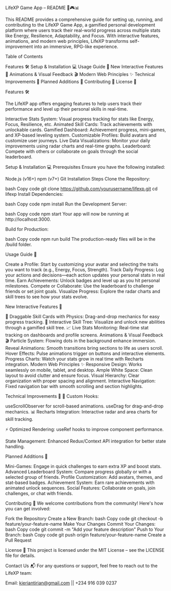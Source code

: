 LifeXP Game App – README 🚀🎮📊

This README provides a comprehensive guide for setting up, running, and contributing to the LifeXP Game App, a gamified personal development platform where users track their real-world progress across multiple stats like Energy, Resilience, Adaptability, and Focus. With interactive features, animations, and modern web principles, LifeXP transforms self-improvement into an immersive, RPG-like experience.

Table of Contents

Features 🛠️
Setup & Installation 💻
Usage Guide 📑
New Interactive Features 🌟
Animations & Visual Feedback 🎬
Modern Web Principles ✨
Technical Improvements 🔧
Planned Additions 🚧
Contributing 🤝
License 📜


Features 🛠️

The LifeXP app offers engaging features to help users track their performance and level up their personal skills in real-time.

Interactive Stats System: Visual progress tracking for stats like Energy, Focus, Resilience, etc.
Animated Skill Cards: Track achievements with unlockable cards.
Gamified Dashboard: Achievement progress, mini-games, and XP-based leveling system.
Customizable Profiles: Build avatars and customize user journeys.
Live Data Visualizations: Monitor your daily improvements using radar charts and real-time graphs.
Leaderboard: Compete with others or collaborate on goals through the social leaderboard.


Setup & Installation 💻
Prerequisites
Ensure you have the following installed:

Node.js (v16+)
npm (v7+)
Git
Installation Steps
Clone the Repository:

bash
Copy code
git clone https://github.com/yourusername/lifexp.git
cd lifexp
Install Dependencies:

bash
Copy code
npm install
Run the Development Server:

bash
Copy code
npm start
Your app will now be running at http://localhost:3000.

Build for Production:

bash
Copy code
npm run build
The production-ready files will be in the /build folder.

Usage Guide 📑

Create a Profile: Start by customizing your avatar and selecting the traits you want to track (e.g., Energy, Focus, Strength).
Track Daily Progress: Log your actions and decisions—each action updates your personal stats in real time.
Earn Achievements: Unlock badges and level up as you hit personal milestones.
Compete or Collaborate: Use the leaderboard to challenge friends or set joint goals.
Visualize Progress: Explore the radar charts and skill trees to see how your stats evolve.

New Interactive Features 🌟


🎲 Draggable Skill Cards with Physics: Drag-and-drop mechanics for easy progress tracking.
🌳 Interactive Skill Tree: Visualize and unlock new abilities through a gamified skill tree.
📈 Live Stats Monitoring: Real-time stat tracking on dashboards and profile screens.
Animations & Visual Feedback 🎬
Particle System: Flowing dots in the background enhance immersion.
Reveal Animations: Smooth transitions bring sections to life as users scroll.
Hover Effects: Pulse animations trigger on buttons and interactive elements.
Progress Charts: Watch your stats grow in real time with Recharts integration.
Modern Web Principles ✨
Responsive Design: Works seamlessly on mobile, tablet, and desktop.
Ample White Space: Clean layout to avoid clutter and ensure focus.
Visual Hierarchy: Clear organization with proper spacing and alignment.
Interactive Navigation: Fixed navigation bar with smooth scrolling and section highlights.


Technical Improvements 🔧
🎯 Custom Hooks:

useScrollObserver for scroll-based animations.
useDrag for drag-and-drop mechanics.
📊 Recharts Integration: Interactive radar and area charts for skill tracking.

⚡ Optimized Rendering: useRef hooks to improve component performance.

State Management: Enhanced Redux/Context API integration for better state handling.


Planned Additions 🚧

Mini-Games: Engage in quick challenges to earn extra XP and boost stats.
Advanced Leaderboard System: Compare progress globally or with a selected group of friends.
Profile Customization: Add avatars, themes, and stat-based badges.
Achievement System: Earn rare achievements with animated unlock sequences.
Social Features: Collaborate on goals, join challenges, or chat with friends.


Contributing 🤝
We welcome contributions from the community! Here's how you can get involved:

Fork the Repository
Create a New Branch:
bash
Copy code
git checkout -b feature/your-feature-name
Make Your Changes
Commit Your Changes:
bash
Copy code
git commit -m "Add your feature description"
Push to Your Branch:
bash
Copy code
git push origin feature/your-feature-name
Create a Pull Request


License 📜
This project is licensed under the MIT License – see the LICENSE file for details.

Contact Us 📬
For any questions or support, feel free to reach out to the LifeXP team:

Email: kieriantirian@gmail.com || +234 916 039 0237